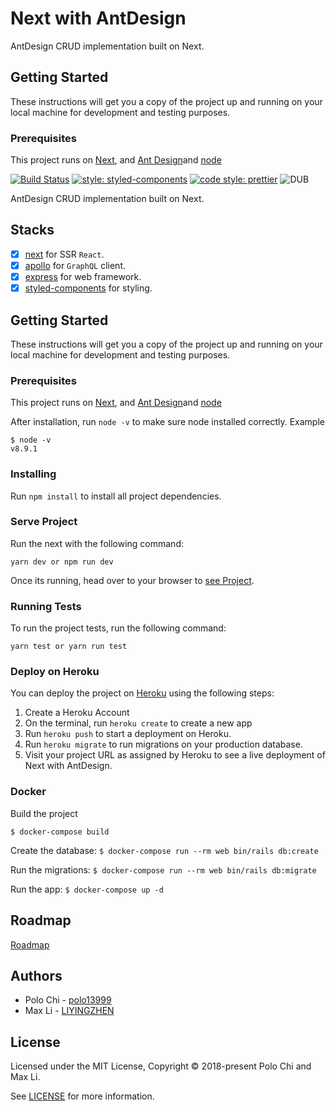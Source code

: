 # Next with AntDesign

AntDesign CRUD implementation built on Next.

## Getting Started

These instructions will get you a copy of the project up and running on your local machine for development and testing purposes.

### Prerequisites

This project runs on [Next](https://github.com/zeit/next.js/), and [Ant Design](https://ant.design/docs/react/introduce)and [node](https://nodejs.org/en/)

[![Build Status](https://travis-ci.org/polo13999/next5Ant.svg?branch=master)](https://travis-ci.org/polo13999/next5Ant)
[![style: styled-components](https://img.shields.io/badge/style-%F0%9F%92%85%20styled--components-orange.svg?colorB=daa357&colorA=db748e)](https://github.com/styled-components/styled-components)
[![code style: prettier](https://img.shields.io/badge/code_style-prettier-ff69b4.svg?style=flat-square)](https://github.com/prettier/prettier)
![DUB](https://img.shields.io/dub/l/vibe-d.svg)

AntDesign CRUD implementation built on Next.

## Stacks

* [x] [next](https://github.com/zeit/next.js/) for SSR `React`.
* [x] [apollo](https://github.com/apollographql) for `GraphQL` client.
* [x] [express](https://github.com/expressjs/express) for web framework.
* [x] [styled-components](https://github.com/styled-components/styled-components) for styling.

## Getting Started

These instructions will get you a copy of the project up and running on your local machine for development and testing purposes.

### Prerequisites

This project runs on [Next](https://github.com/zeit/next.js/), and [Ant Design](https://ant.design/docs/react/introduce)and [node](https://nodejs.org/en/)

After installation, run `node -v` to make sure node installed correctly. Example

```
$ node -v
v8.9.1
```

### Installing

Run `npm install` to install all project dependencies.

### Serve Project

Run the next with the following command:

```
yarn dev or npm run dev
```

Once its running, head over to your browser to [see Project](http://localhost:3000/).

### Running Tests

To run the project tests, run the following command:

```
yarn test or yarn run test
```

### Deploy on Heroku

You can deploy the project on [Heroku](https://www.heroku.com/) using the following steps:

1.  Create a Heroku Account
2.  On the terminal, run `heroku create` to create a new app
3.  Run `heroku push` to start a deployment on Heroku.
4.  Run `heroku migrate` to run migrations on your production database.
5.  Visit your project URL as assigned by Heroku to see a live deployment of Next with AntDesign.

### Docker

Build the project

`$ docker-compose build`

Create the database:
`$ docker-compose run --rm web bin/rails db:create`

Run the migrations:
`$ docker-compose run --rm web bin/rails db:migrate`

Run the app:
`$ docker-compose up -d`

## Roadmap

[Roadmap](./Learn.md)

## Authors

* Polo Chi - [polo13999](https://github.com/polo13999)
* Max Li - [LIYINGZHEN](https://github.com/LIYINGZHEN)

## License

Licensed under the MIT License, Copyright © 2018-present Polo Chi and Max Li.

See [LICENSE](LICENSE.md) for more information.
